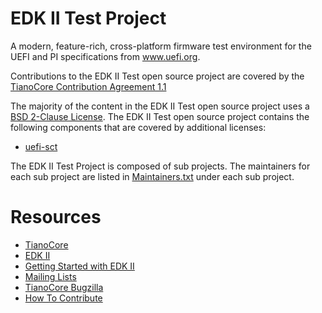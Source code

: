 # EDK II Test Project

A modern, feature-rich, cross-platform firmware test environment
for the UEFI and PI specifications from www.uefi.org.

Contributions to the EDK II Test open source project are covered by the
[TianoCore Contribution Agreement 1.1](Contributions.txt)

The majority of the content in the EDK II Test open source project uses a
[BSD 2-Clause License](License.txt). The EDK II Test open source project contains
the following components that are covered by additional licenses:
* [uefi-sct](uefi-sct/License.txt)

The EDK II Test Project is composed of sub projects.  The maintainers for each sub project
are listed in [Maintainers.txt](Maintainers.txt) under each sub project.

# Resources
* [TianoCore](http://www.tianocore.org)
* [EDK II](https://github.com/tianocore/tianocore.github.io/wiki/EDK-II)
* [Getting Started with EDK II](https://github.com/tianocore/tianocore.github.io/wiki/Getting-Started-with-EDK-II)
* [Mailing Lists](https://github.com/tianocore/tianocore.github.io/wiki/Mailing-Lists)
* [TianoCore Bugzilla](https://bugzilla.tianocore.org)
* [How To Contribute](https://github.com/tianocore/tianocore.github.io/wiki/How-To-Contribute)
